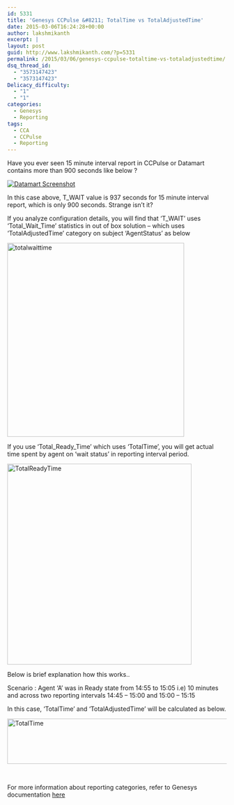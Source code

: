 ```yaml
---
id: 5331
title: 'Genesys CCPulse &#8211; TotalTime vs TotalAdjustedTime'
date: 2015-03-06T16:24:28+00:00
author: lakshmikanth
excerpt: |
layout: post
guid: http://www.lakshmikanth.com/?p=5331
permalink: /2015/03/06/genesys-ccpulse-totaltime-vs-totaladjustedtime/
dsq_thread_id:
  - "3573147423"
  - "3573147423"
Delicacy_difficulty:
  - "1"
  - "1"
categories:
  - Genesys
  - Reporting
tags:
  - CCA
  - CCPulse
  - Reporting
---
```

Have you ever seen 15 minute interval report in CCPulse or Datamart contains more than 900 seconds like below ?

[<img class="aligncenter size-full wp-image-5421" src="http://localhost/newlakshmikanth3/wp-content/uploads/2015/03/937.png" alt="Datamart Screenshot" srcset="http://localhost/newlakshmikanth3/wp-content/uploads/2015/03/937.png 786w, http://localhost/newlakshmikanth3/wp-content/uploads/2015/03/937-300x67.png 300w, http://localhost/newlakshmikanth3/wp-content/uploads/2015/03/937-768x171.png 768w" sizes="(max-width: 786px) 100vw, 786px" />](http://localhost/newlakshmikanth3/wp-content/uploads/2015/03/937.png)

In this case above, T_WAIT value is 937 seconds for 15 minute interval report, which is only 900 seconds. Strange isn&#8217;t it?

If you analyze configuration details, you will find that &#8216;T\_WAIT&#8217; uses &#8216;Total\_Wait_Time&#8217; statistics in out of box solution &#8211; which uses &#8216;TotalAdjustedTime&#8217; category on subject &#8216;AgentStatus&#8217; as below

[<img class="aligncenter  wp-image-5431" src="http://localhost/newlakshmikanth3/wp-content/uploads/2015/03/totalwaittime.png" alt="totalwaittime" width="406" height="445" srcset="http://localhost/newlakshmikanth3/wp-content/uploads/2015/03/totalwaittime.png 439w, http://localhost/newlakshmikanth3/wp-content/uploads/2015/03/totalwaittime-273x300.png 273w" sizes="(max-width: 406px) 100vw, 406px" />](http://localhost/newlakshmikanth3/wp-content/uploads/2015/03/totalwaittime.png)

If you use &#8216;Total\_Ready\_Time&#8217; which uses &#8216;TotalTime&#8217;, you will get actual time spent by agent on &#8216;wait status&#8217; in reporting interval period.

[<img class="aligncenter  wp-image-5441" src="http://localhost/newlakshmikanth3/wp-content/uploads/2015/03/TotalReadyTime.png" alt="TotalReadyTime" width="423" height="461" srcset="http://localhost/newlakshmikanth3/wp-content/uploads/2015/03/TotalReadyTime.png 442w, http://localhost/newlakshmikanth3/wp-content/uploads/2015/03/TotalReadyTime-275x300.png 275w" sizes="(max-width: 423px) 100vw, 423px" />](http://localhost/newlakshmikanth3/wp-content/uploads/2015/03/TotalReadyTime.png)

Below is brief explanation how this works..

Scenario : Agent &#8216;A&#8217; was in Ready state from 14:55 to 15:05 i.e) 10 minutes and across two reporting intervals 14:45 &#8211; 15:00 and 15:00 &#8211; 15:15

In this case, &#8216;TotalTime&#8217; and &#8216;TotalAdjustedTime&#8217; will be calculated as below.

[<img class="aligncenter size-full wp-image-5401" src="http://localhost/newlakshmikanth3/wp-content/uploads/2015/03/TotalTime.png" alt="TotalTime" width="671" height="104" srcset="http://localhost/newlakshmikanth3/wp-content/uploads/2015/03/TotalTime.png 671w, http://localhost/newlakshmikanth3/wp-content/uploads/2015/03/TotalTime-300x46.png 300w" sizes="(max-width: 671px) 100vw, 671px" />](http://localhost/newlakshmikanth3/wp-content/uploads/2015/03/TotalTime.png)

&nbsp;

For more information about reporting categories, refer to Genesys documentation <a href="http://docs.genesys.com/Documentation/RTME/8.5.0/User/HistoricalCategories" target="_blank" rel="noopener noreferrer">here</a>